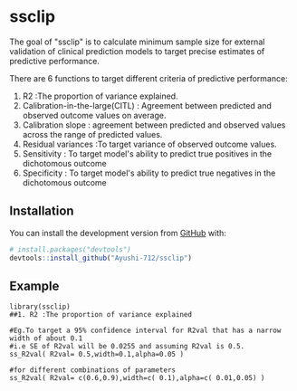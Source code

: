 
# ssclip

<!-- badges: start -->
<!-- badges: end -->

The goal of "ssclip" is to calculate minimum sample size for external validation of clinical prediction models to target precise estimates of predictive performance.

There are 6 functions to target different criteria of predictive performance:

 1. R2 :The proportion of variance explained.
 2. Calibration-in-the-large(CITL) :  Agreement between predicted and observed outcome values on average.
 3. Calibration slope : agreement between predicted and observed values across the range of predicted values.
 4. Residual variances :To target variance of observed outcome values.
 5. Sensitivity : To target model's ability to predict true positives in the dichotomous outcome
 6. Specificity : To target model's ability to predict true negatives in the dichotomous outcome

## Installation

You can install the development version from [GitHub](https://github.com/) with:

``` r
# install.packages("devtools")
devtools::install_github("Ayushi-712/ssclip")
```
## Example

```{r example }
library(ssclip)
##1. R2 :The proportion of variance explained

#Eg.To target a 95% confidence interval for R2val that has a narrow width of about 0.1
#i.e SE of R2val will be 0.0255 and assuming R2val is 0.5.
ss_R2val( R2val= 0.5,width=0.1,alpha=0.05 )

#for different combinations of parameters
ss_R2val( R2val= c(0.6,0.9),width=c( 0.1),alpha=c( 0.01,0.05) )

```
